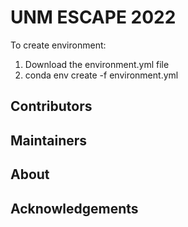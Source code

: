 # UNM ESCAPE 2022

To create environment:
1) Download the environment.yml file
2) conda env create -f environment.yml

## Contributors

## Maintainers

## About

## Acknowledgements
